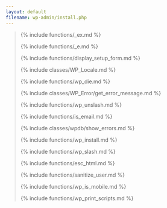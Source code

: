 ```yaml
---
layout: default
filename: wp-admin/install.php
---
```


<blockquote>



{% include functions/_ex.md %}

{% include functions/_e.md %}

{% include functions/display_setup_form.md %}

{% include classes/WP_Locale.md %}

{% include functions/wp_die.md %}

{% include classes/WP_Error/get_error_message.md %}

{% include functions/wp_unslash.md %}

{% include functions/is_email.md %}

{% include classes/wpdb/show_errors.md %}

{% include functions/wp_install.md %}

{% include functions/wp_slash.md %}

{% include functions/esc_html.md %}

{% include functions/sanitize_user.md %}

{% include functions/wp_is_mobile.md %}

{% include functions/wp_print_scripts.md %}

</blockquote>

